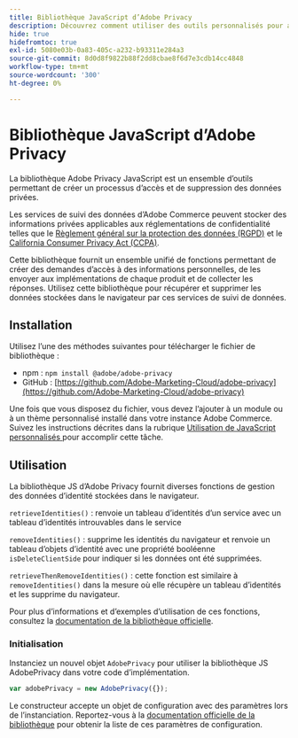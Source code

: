 ```yaml
---
title: Bibliothèque JavaScript d’Adobe Privacy
description: Découvrez comment utiliser des outils personnalisés pour accéder aux informations personnelles des clients collectées par Adobe Commerce et les supprimer.
hide: true
hidefromtoc: true
exl-id: 5080e03b-0a83-405c-a232-b93311e284a3
source-git-commit: 8d0d8f9822b88f2dd8cbae8f6d7e3cdb14cc4848
workflow-type: tm+mt
source-wordcount: '300'
ht-degree: 0%

---
```


# Bibliothèque JavaScript d’Adobe Privacy

<!-- TODO: Remove hide metadata when the library has been integrated with Commerce. -->

La bibliothèque Adobe Privacy JavaScript [](https://experienceleague.adobe.com/docs/experience-platform/privacy/js-library.html) est un ensemble d’outils permettant de créer un processus d’accès et de suppression des données privées.

Les services de suivi des données d’Adobe Commerce peuvent stocker des informations privées applicables aux réglementations de confidentialité telles que le [ Règlement général sur la protection des données (RGPD)](gdpr.md) et le [California Consumer Privacy Act (CCPA)](ccpa.md).

Cette bibliothèque fournit un ensemble unifié de fonctions permettant de créer des demandes d’accès à des informations personnelles, de les envoyer aux implémentations de chaque produit et de collecter les réponses. Utilisez cette bibliothèque pour récupérer et supprimer les données stockées dans le navigateur par ces services de suivi de données.

## Installation

Utilisez l’une des méthodes suivantes pour télécharger le fichier de bibliothèque :

- npm : `npm install @adobe/adobe-privacy`
- GitHub : [https://github.com/Adobe-Marketing-Cloud/adobe-privacy](https://github.com/Adobe-Marketing-Cloud/adobe-privacy)

Une fois que vous disposez du fichier, vous devez l’ajouter à un module ou à un thème personnalisé installé dans votre instance Adobe Commerce. Suivez les instructions décrites dans la rubrique [ Utilisation de JavaScript personnalisés ](https://developer.adobe.com/commerce/frontend-core/javascript/custom/) pour accomplir cette tâche.

## Utilisation

La bibliothèque JS d’Adobe Privacy fournit diverses fonctions de gestion des données d’identité stockées dans le navigateur.

`retrieveIdentities()`
: renvoie un tableau d’identités d’un service avec un tableau d’identités introuvables dans le service

`removeIdentities()`
: supprime les identités du navigateur et renvoie un tableau d’objets d’identité avec une propriété booléenne `isDeleteClientSide` pour indiquer si les données ont été supprimées.

`retrieveThenRemoveIdentities()`
: cette fonction est similaire à `removeIdentities()` dans la mesure où elle récupère un tableau d’identités et les supprime du navigateur.

Pour plus d’informations et d’exemples d’utilisation de ces fonctions, consultez la [documentation de la bibliothèque officielle](https://experienceleague.adobe.com/docs/experience-platform/privacy/js-library.html).

### Initialisation

Instanciez un nouvel objet `AdobePrivacy` pour utiliser la bibliothèque JS AdobePrivacy dans votre code d’implémentation.

```js
var adobePrivacy = new AdobePrivacy({});
```

Le constructeur accepte un objet de configuration avec des paramètres lors de l’instanciation.
Reportez-vous à la [documentation officielle de la bibliothèque](https://experienceleague.adobe.com/docs/experience-platform/privacy/js-library.html) pour obtenir la liste de ces paramètres de configuration.
